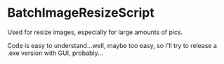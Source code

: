 # BatchImageResizeScript

Used for resize images, especially for large amounts of pics.

Code is easy to understand...well, maybe too easy,
so I'll try to release a .exe version with GUI, probably...
